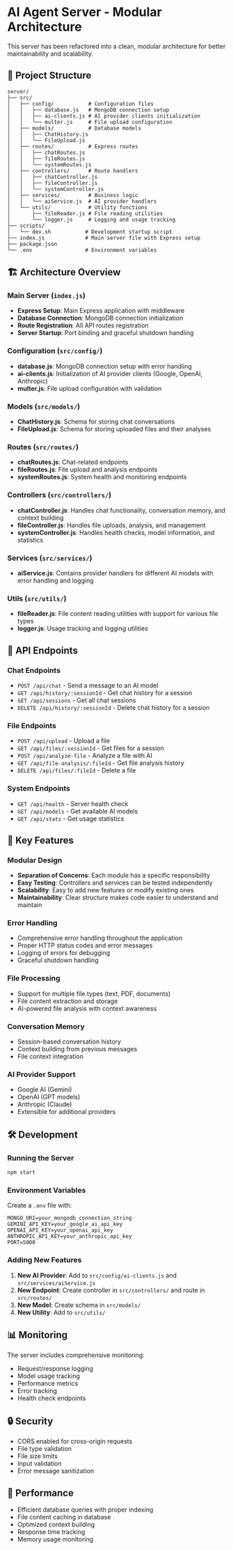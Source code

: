 # AI Agent Server - Modular Architecture

This server has been refactored into a clean, modular architecture for better maintainability and scalability.

## 📁 Project Structure

```
server/
├── src/
│   ├── config/           # Configuration files
│   │   ├── database.js   # MongoDB connection setup
│   │   ├── ai-clients.js # AI provider clients initialization
│   │   └── multer.js     # File upload configuration
│   ├── models/           # Database models
│   │   ├── ChatHistory.js
│   │   └── FileUpload.js
│   ├── routes/           # Express routes
│   │   ├── chatRoutes.js
│   │   ├── fileRoutes.js
│   │   └── systemRoutes.js
│   ├── controllers/      # Route handlers
│   │   ├── chatController.js
│   │   ├── fileController.js
│   │   └── systemController.js
│   ├── services/         # Business logic
│   │   └── aiService.js  # AI provider handlers
│   └── utils/            # Utility functions
│       ├── fileReader.js # File reading utilities
│       └── logger.js     # Logging and usage tracking
├── scripts/
│   └── dev.sh           # Development startup script
├── index.js             # Main server file with Express setup
├── package.json
└── .env                 # Environment variables
```

## 🏗️ Architecture Overview

### Main Server (`index.js`)
- **Express Setup**: Main Express application with middleware
- **Database Connection**: MongoDB connection initialization
- **Route Registration**: All API routes registration
- **Server Startup**: Port binding and graceful shutdown handling

### Configuration (`src/config/`)
- **database.js**: MongoDB connection setup with error handling
- **ai-clients.js**: Initialization of AI provider clients (Google, OpenAI, Anthropic)
- **multer.js**: File upload configuration with validation

### Models (`src/models/`)
- **ChatHistory.js**: Schema for storing chat conversations
- **FileUpload.js**: Schema for storing uploaded files and their analyses

### Routes (`src/routes/`)
- **chatRoutes.js**: Chat-related endpoints
- **fileRoutes.js**: File upload and analysis endpoints
- **systemRoutes.js**: System health and monitoring endpoints

### Controllers (`src/controllers/`)
- **chatController.js**: Handles chat functionality, conversation memory, and context building
- **fileController.js**: Handles file uploads, analysis, and management
- **systemController.js**: Handles health checks, model information, and statistics

### Services (`src/services/`)
- **aiService.js**: Contains provider handlers for different AI models with error handling and logging

### Utils (`src/utils/`)
- **fileReader.js**: File content reading utilities with support for various file types
- **logger.js**: Usage tracking and logging utilities

## 🚀 API Endpoints

### Chat Endpoints
- `POST /api/chat` - Send a message to an AI model
- `GET /api/history/:sessionId` - Get chat history for a session
- `GET /api/sessions` - Get all chat sessions
- `DELETE /api/history/:sessionId` - Delete chat history for a session

### File Endpoints
- `POST /api/upload` - Upload a file
- `GET /api/files/:sessionId` - Get files for a session
- `POST /api/analyze-file` - Analyze a file with AI
- `GET /api/file-analysis/:fileId` - Get file analysis history
- `DELETE /api/files/:fileId` - Delete a file

### System Endpoints
- `GET /api/health` - Server health check
- `GET /api/models` - Get available AI models
- `GET /api/stats` - Get usage statistics

## 🔧 Key Features

### Modular Design
- **Separation of Concerns**: Each module has a specific responsibility
- **Easy Testing**: Controllers and services can be tested independently
- **Scalability**: Easy to add new features or modify existing ones
- **Maintainability**: Clear structure makes code easier to understand and maintain

### Error Handling
- Comprehensive error handling throughout the application
- Proper HTTP status codes and error messages
- Logging of errors for debugging
- Graceful shutdown handling

### File Processing
- Support for multiple file types (text, PDF, documents)
- File content extraction and storage
- AI-powered file analysis with context awareness

### Conversation Memory
- Session-based conversation history
- Context building from previous messages
- File context integration

### AI Provider Support
- Google AI (Gemini)
- OpenAI (GPT models)
- Anthropic (Claude)
- Extensible for additional providers

## 🛠️ Development

### Running the Server
```bash
npm start
```

### Environment Variables
Create a `.env` file with:
```
MONGO_URI=your_mongodb_connection_string
GEMINI_API_KEY=your_google_ai_api_key
OPENAI_API_KEY=your_openai_api_key
ANTHROPIC_API_KEY=your_anthropic_api_key
PORT=5000
```

### Adding New Features
1. **New AI Provider**: Add to `src/config/ai-clients.js` and `src/services/aiService.js`
2. **New Endpoint**: Create controller in `src/controllers/` and route in `src/routes/`
3. **New Model**: Create schema in `src/models/`
4. **New Utility**: Add to `src/utils/`

## 📊 Monitoring

The server includes comprehensive monitoring:
- Request/response logging
- Model usage tracking
- Performance metrics
- Error tracking
- Health check endpoints

## 🔒 Security

- CORS enabled for cross-origin requests
- File type validation
- File size limits
- Input validation
- Error message sanitization

## 🚀 Performance

- Efficient database queries with proper indexing
- File content caching in database
- Optimized context building
- Response time tracking
- Memory usage monitoring 